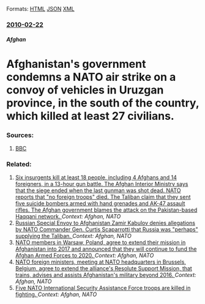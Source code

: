 
Formats: [HTML](/news/2010/02/22/afghanistan-s-government-condemns-a-nato-air-strike-on-a-convoy-of-vehicles-in-uruzgan-province-in-the-south-of-the-country-which-killed-a.html)  [JSON](/news/2010/02/22/afghanistan-s-government-condemns-a-nato-air-strike-on-a-convoy-of-vehicles-in-uruzgan-province-in-the-south-of-the-country-which-killed-a.json)  [XML](/news/2010/02/22/afghanistan-s-government-condemns-a-nato-air-strike-on-a-convoy-of-vehicles-in-uruzgan-province-in-the-south-of-the-country-which-killed-a.xml)  

### [2010-02-22](/news/2010/02/22/index.md)

##### Afghan
# Afghanistan's government condemns a NATO air strike on a convoy of vehicles in Uruzgan province, in the south of the country, which killed at least 27 civilians. 




### Sources:

1. [BBC](http://news.bbc.co.uk/2/hi/south_asia/8528715.stm)

### Related:

1. [Six insurgents kill at least 18 people, including 4 Afghans and 14 foreigners, in a 13-hour gun battle. The Afghan Interior Ministry says that the siege ended when the last gunman was shot dead. NATO reports that "no foreign troops" died. The Taliban claim that they sent five suicide bombers armed with hand grenades and AK-47 assault rifles. The Afghan government blames the attack on the Pakistan-based Haqqani network. ](/news/2018/01/21/six-insurgents-kill-at-least-18-people-including-4-afghans-and-14-foreigners-in-a-13-hour-gun-battle-the-afghan-interior-ministry-says-th.md) _Context: Afghan, NATO_
2. [Russian Special Envoy to Afghanistan Zamir Kabulov denies allegations by NATO Commander Gen. Curtis Scaparrotti that Russia was "perhaps" supplying the Taliban. ](/news/2017/03/24/russian-special-envoy-to-afghanistan-zamir-kabulov-denies-allegations-by-nato-commander-gen-curtis-scaparrotti-that-russia-was-perhaps-su.md) _Context: Afghan, NATO_
3. [NATO members in Warsaw, Poland, agree to extend their mission in Afghanistan into 2017 and announced that they will continue to fund the Afghan Armed Forces to 2020. ](/news/2016/07/9/nato-members-in-warsaw-poland-agree-to-extend-their-mission-in-afghanistan-into-2017-and-announced-that-they-will-continue-to-fund-the-afg.md) _Context: Afghan, NATO_
4. [NATO foreign ministers, meeting at NATO headquarters in Brussels, Belgium, agree to extend the alliance's Resolute Support Mission, that trains, advises and assists Afghanistan's military beyond 2016. ](/news/2016/05/20/nato-foreign-ministers-meeting-at-nato-headquarters-in-brussels-belgium-agree-to-extend-the-alliance-s-resolute-support-mission-that-tra.md) _Context: Afghan, NATO_
5. [Five NATO International Security Assistance Force troops are killed in fighting. ](/news/2014/06/9/five-nato-international-security-assistance-force-troops-are-killed-in-fighting.md) _Context: Afghan, NATO_
